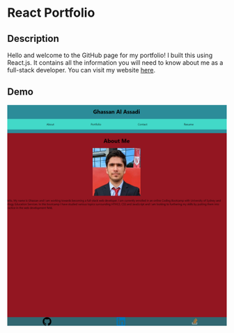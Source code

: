 # React Portfolio

## Description
Hello and welcome to the GitHub page for my portfolio! I built this using React.js. It contains all the information you will need to know about me as a full-stack developer. You can visit my website <a href='https://ghassanalassadi.github.io/react-portfolio/' target='_blank'>here</a>.

## Demo
<img src='./assets/image.png'>